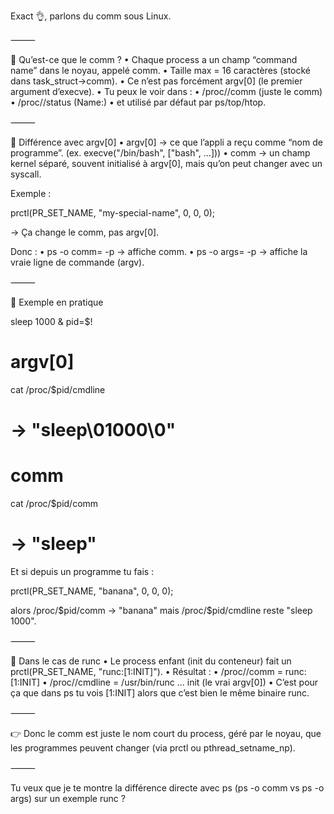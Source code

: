 Exact 👌, parlons du comm sous Linux.

⸻

🔹 Qu’est-ce que le comm ?
•	Chaque process a un champ “command name” dans le noyau, appelé comm.
•	Taille max = 16 caractères (stocké dans task_struct->comm).
•	Ce n’est pas forcément argv[0] (le premier argument d’execve).
•	Tu peux le voir dans :
•	/proc/<pid>/comm (juste le comm)
•	/proc/<pid>/status (Name:)
•	et utilisé par défaut par ps/top/htop.

⸻

🔹 Différence avec argv[0]
•	argv[0] → ce que l’appli a reçu comme “nom de programme”. (ex. execve("/bin/bash", ["bash", ...]))
•	comm → un champ kernel séparé, souvent initialisé à argv[0], mais qu’on peut changer avec un syscall.

Exemple :

prctl(PR_SET_NAME, "my-special-name", 0, 0, 0);

→ Ça change le comm, pas argv[0].

Donc :
•	ps -o comm= -p <pid> → affiche comm.
•	ps -o args= -p <pid> → affiche la vraie ligne de commande (argv).

⸻

🔹 Exemple en pratique

sleep 1000 &
pid=$!

# argv[0]
cat /proc/$pid/cmdline
# → "sleep\01000\0"

# comm
cat /proc/$pid/comm
# → "sleep"

Et si depuis un programme tu fais :

prctl(PR_SET_NAME, "banana", 0, 0, 0);

alors /proc/$pid/comm → "banana" mais /proc/$pid/cmdline reste "sleep 1000".

⸻

🔹 Dans le cas de runc
•	Le process enfant (init du conteneur) fait un prctl(PR_SET_NAME, "runc:[1:INIT]").
•	Résultat :
•	/proc/<pid>/comm = runc:[1:INIT]
•	/proc/<pid>/cmdline = /usr/bin/runc … init (le vrai argv[0])
•	C’est pour ça que dans ps tu vois [1:INIT] alors que c’est bien le même binaire runc.

⸻

👉 Donc le comm est juste le nom court du process, géré par le noyau, que les programmes peuvent changer (via prctl ou pthread_setname_np).

⸻

Tu veux que je te montre la différence directe avec ps (ps -o comm vs ps -o args) sur un exemple runc ?
